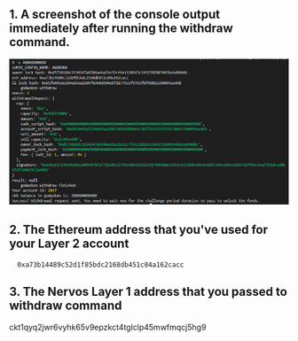## 1. A screenshot of the console output immediately after running the withdraw command.
![](1.png)

## 2. The Ethereum address that you've used for your Layer 2 account 
      0xa73b14489c52d1f85bdc2168db451c04a162cacc

## 3. The Nervos Layer 1 address that you passed to withdraw command 
ckt1qyq2jwr6vyhk65v9epzkct4tglclp45mwfmqcj5hg9

